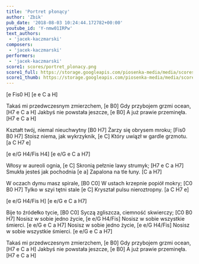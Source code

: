 ```yaml
---
title: 'Portret płonący'
author: 'Zbik'
pub_date: '2018-08-03 10:24:44.172782+00:00'
youtube_id: 'Y-nmw01IRPw'
text_authors:
 - 'jacek-kaczmarski'
composers:
 - 'jacek-kaczmarski'
performers:
 - 'jacek-kaczmarski'
score1: scores/portret_plonacy.png
score1_full: https://storage.googleapis.com/piosenka-media/media/scores/portret_plonacy.png
score1_thumb: https://storage.googleapis.com/piosenka-media/media/scores/portret_plonacy.png.180x0_q85_upscale.png
---
```


[e Fis0 H]
[e e C a H]

Takaś mi przedwczesnym zmierzchem, [e B0]
Gdy przybojem grzmi ocean, [H7 e C a H]
Jakbyś nie powstała jeszcze, [e B0]
A już prawie przeminęła. [H7 e C a H]

Kształt twój, niemal nieuchwytny [B0 H7]
Żarzy się obrysem mroku; [Fis0 B0 H7]
Stoisz niema, jak wykrzyknik, [e C]
Który uwiązł w gardle grzmotu. [a C H7 e]

[e e/G H4/Fis H4]
[e e/G e C a H7]

Włosy w aureoli ognia, [e C]
Skronią pełznie lawy strumyk; [H7 e C a H7]
Smukła jesteś jak pochodnia [e a]
Zapalona na tle łuny. [C a H7]

W oczach dymu masz spirale, [B0 C0]
W ustach krzepnie popiół mokry; [C0 B0 H7]
Tylko w szyi tętni stale [e C]
Kryształ pulsu nieroztropny. [a C H7 e]

[e e/G H4/Fis H]
[e e/G e C a H7]

Bije to źródełko tycie, [B0 C0]
Syczą zgliszcza, ciemność skwierczy; [C0 B0 H7]
Nosisz w sobie jedno życie, [e e/G H4/Fis]
Nosisz w sobie wszystkie śmierci. [e e/G e C a H7]
Nosisz w sobie jedno życie, [e e/G H4/Fis]
Nosisz w sobie wszystkie śmierci. [e e/G e C a H7]

Takaś mi przedwczesnym zmierzchem, [e B0]
Gdy przybojem grzmi ocean, [H7 e C a H]
Jakbyś nie powstała jeszcze, [e B0]
A już prawie przeminęła. [H7 e C a H]